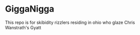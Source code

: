 # GiggaNigga
This repo is for skibidity rizzlers residing in ohio who glaze Chris Wanstrath's Gyatt
